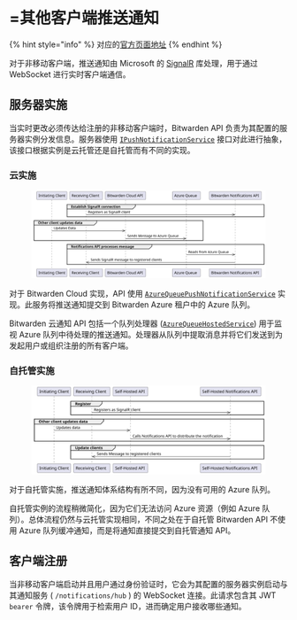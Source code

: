 # =其他客户端推送通知

{% hint style="info" %}
对应的[官方页面地址](https://contributing.bitwarden.com/architecture/deep-dives/push-notifications/non-mobile)
{% endhint %}

对于非移动客户端，推送通知由 Microsoft 的 [SignalR](https://learn.microsoft.com/en-us/aspnet/core/signalr/introduction) 库处理，用于通过 WebSocket 进行实时客户端通信。

## 服务器实施 <a href="#server-implementations" id="server-implementations"></a>

当实时更改必须传达给注册的非移动客户端时，Bitwarden API 负责为其配置的服务器实例分发信息。服务器使用 [`IPushNotificationService`](https://github.com/bitwarden/server/blob/master/src/Core/Services/IPushNotificationService.cs) 接口对此进行抽象，该接口根据实例是云托管还是自托管而有不同的实现。

### 云实施 <a href="#cloud-implementation" id="cloud-implementation"></a>

<div align="left">

<figure><img src="../../../.gitbook/assets/Cloud-implementation-others.svg" alt=""><figcaption></figcaption></figure>

</div>

对于 Bitwarden Cloud 实现，API 使用 [`AzureQueuePushNotificationService`](https://github.com/bitwarden/server/blob/master/src/Core/Services/Implementations/AzureQueuePushNotificationService.cs) 实现。此服务将推送通知提交到 Bitwarden Azure 租户中的 Azure 队列。

Bitwarden 云通知 API 包括一个队列处理器 ([`AzureQueueHostedService`](https://github.com/bitwarden/server/blob/master/src/Notifications/AzureQueueHostedService.cs)) 用于监视 Azure 队列中待处理的推送通知。处理器从队列中提取消息并将它们发送到为发起用户或组织注册的所有客户端。

### 自托管实施 <a href="#self-hosted-implementation" id="self-hosted-implementation"></a>

<div align="left">

<figure><img src="../../../.gitbook/assets/Self-hosted-implementation-others.svg" alt=""><figcaption></figcaption></figure>

</div>

对于自托管实施，推送通知体系结构有所不同，因为没有可用的 Azure 队列。

自托管实例的流程稍微简化，因为它们无法访问 Azure 资源（例如 Azure 队列）。总体流程仍然与云托管实现相同，不同之处在于自托管 Bitwarden API 不使用 Azure 队列缓冲通知，而是将通知直接提交到自托管通知 API。

## 客户端注册 <a href="#client-registration" id="client-registration"></a>

当非移动客户端启动并且用户通过身份验证时，它会为其配置的服务器实例启动与其通知服务 ( `/notifications/hub` ) 的 WebSocket 连接。此请求包含其 JWT `bearer` 令牌，该令牌用于检索用户 ID，进而确定用户接收哪些通知。
